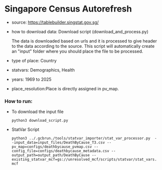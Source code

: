 # Singapore Census Autorefresh

- source: https://tablebuilder.singstat.gov.sg/

- how to download data: Download script (download_and_process.py)
    
    The data is downloaded based on urls and it is processed to give header to the data according to the source.
    This script will automatically create an "input" folder where you should place the file to be processed.

- type of place: Country

- statvars: Demographics, Health

- years: 1969 to 2025

- place_resolution:Place is directly assigned in pv_map.


### How to run:

- To download the input file

    `python3 download_script.py`

- StatVar Script

    `python3 ../.gcbrun./tools/statvar_importer/stat_var_processor.py  --input_data=input_files/DeathByCause_T3.csv --pv_map=configs/deathbycause_pvmap.csv --config_file=configs/deathbycause_metadata.csv --output_path=output_path/DeathByCause --existing_statvar_mcf=gs://unresolved_mcf/scripts/statvar/stat_vars.mcf`
